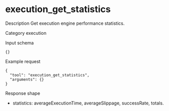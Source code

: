 # execution_get_statistics

Description
Get execution engine performance statistics.

Category
execution

Input schema

```
{}
```

Example request

```
{
  "tool": "execution_get_statistics",
  "arguments": {}
}
```

Response shape

- statistics: averageExecutionTime, averageSlippage, successRate, totals.
